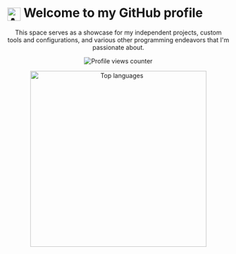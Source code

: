 <h1>
  <img src="https://media.giphy.com/media/hvRJCLFzcasrR4ia7z/giphy.gif" width="30" style="vertical-align: middle;" alt="Animated Hand Wave Greeting" />
  Welcome to my GitHub profile
</h1>

<p align="center">
  This space serves as a showcase for my independent projects, custom tools and configurations, and various other programming endeavors that I'm passionate about.
</p>

<p align="center">
  <img src="https://komarev.com/ghpvc/?username=mwdle&style=flat-square&color=blue" alt="Profile views counter" />
</p>

<p align="center">
  <img src="https://github-readme-stats.vercel.app/api/top-langs/?username=mwdle&langs_count=8&layout=compact&theme=radical&hide_border=true" alt="Top languages" width="400" />
</p>
